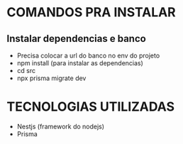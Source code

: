 # COMANDOS PRA INSTALAR
## Instalar dependencias e banco
- Precisa colocar a url do banco no env do projeto
- npm install (para instalar as dependencias)
- cd src
- npx prisma migrate dev


# TECNOLOGIAS UTILIZADAS
- Nestjs (framework do nodejs)
- Prisma
